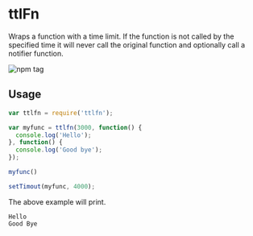 ttlFn
======

Wraps a function with a time limit. If the function is not called by the specified time it will never call the original function and optionally call a notifier function.

![npm tag](https://nodei.co/npm/ttlfn.png)

Usage
-----

```js
var ttlfn = require('ttlfn');

var myfunc = ttlfn(3000, function() {
  console.log('Hello');
}, function() {
  console.log('Good bye');
});

myfunc()

setTimout(myfunc, 4000);

```

The above example will print.

```
Hello
Good Bye
```
